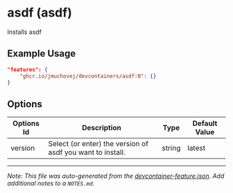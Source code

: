 
# asdf (asdf)

Installs asdf

## Example Usage

```json
"features": {
    "ghcr.io/jmuchovej/devcontainers/asdf:0": {}
}
```

## Options

| Options Id | Description | Type | Default Value |
|-----|-----|-----|-----|
| version | Select (or enter) the version of asdf you want to install. | string | latest |



---

_Note: This file was auto-generated from the [devcontainer-feature.json](https://github.com/jmuchovej/devcontainers/blob/main/features/src/asdf/devcontainer-feature.json).  Add additional notes to a `NOTES.md`._
